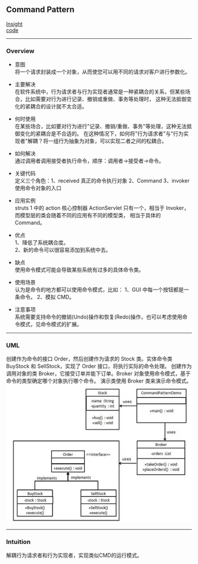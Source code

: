 ## Command Pattern
[Insight](https://www.runoob.com/design-pattern/command-pattern.html)  
[code](https://github.com/wan-h/Brainpower/blob/master/Code/CS/DesignPatterns/CommandPattern.py)

---
### Overview  
* 意图  
将一个请求封装成一个对象，从而使您可以用不同的请求对客户进行参数化。

* 主要解决  
在软件系统中，行为请求者与行为实现者通常是一种紧耦合的关系，但某些场合，比如需要对行为进行记录、撤销或重做、事务等处理时，
这种无法抵御变化的紧耦合的设计就不太合适。

* 何时使用  
在某些场合，比如要对行为进行"记录、撤销/重做、事务"等处理，这种无法抵御变化的紧耦合是不合适的。
在这种情况下，如何将"行为请求者"与"行为实现者"解耦？将一组行为抽象为对象，可以实现二者之间的松耦合。

* 如何解决  
通过调用者调用接受者执行命令，顺序：调用者→接受者→命令。

* 关键代码  
定义三个角色：1、received 真正的命令执行对象 2、Command 3、invoker 使用命令对象的入口

* 应用实例  
struts 1 中的 action 核心控制器 ActionServlet 只有一个，相当于 Invoker，而模型层的类会随着不同的应用有不同的模型类，
相当于具体的 Command。

* 优点  
1、降低了系统耦合度。   
2、新的命令可以很容易添加到系统中去。

* 缺点  
使用命令模式可能会导致某些系统有过多的具体命令类。

* 使用场景  
认为是命令的地方都可以使用命令模式，比如： 1、GUI 中每一个按钮都是一条命令。 2、模拟 CMD。

* 注意事项  
系统需要支持命令的撤销(Undo)操作和恢复(Redo)操作，也可以考虑使用命令模式，见命令模式的扩展。

---
### UML  
创建作为命令的接口 Order，然后创建作为请求的 Stock 类。实体命令类 BuyStock 和 SellStock，实现了 Order 接口，将执行实际的命令处理。
创建作为调用对象的类 Broker，它接受订单并能下订单。Broker 对象使用命令模式，基于命令的类型确定哪个对象执行哪个命令。
演示类使用 Broker 类来演示命令模式。  
![](src/UML_0.png)  

---
### Intuition  
解耦行为请求者和行为实现者，实现类似CMD的运行模式。